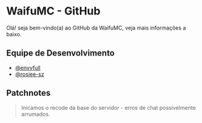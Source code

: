 # WaifuMC - GitHub
Olá! seja bem-vindo(a) ao GitHub da WaifuMC, veja mais informações a baixo.

## Equipe de Desenvolvimento
- [@envyfull](https://github.com/envyfull)
- [@rosiee-sz](https://github.com/rosiee-sz)

## Patchnotes
> Inicamos o recode da base do servidor - erros de chat possivelmente arrumados.
